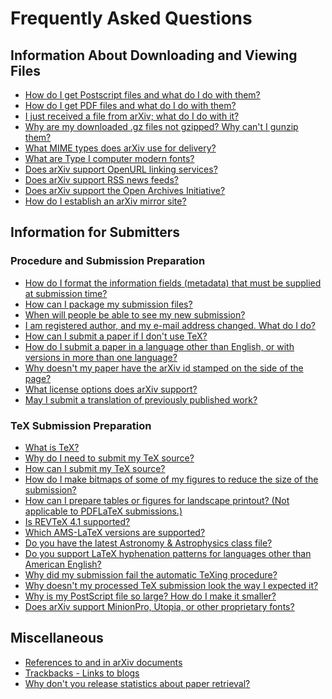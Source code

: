 # Frequently Asked Questions

## Information About Downloading and Viewing Files

  - [How do I get Postscript files and what do I do with
    them?](../../help/ps.md)
  - [How do I get PDF files and what do I do with them?](../../help/pdf.md)
  - [I just received a file from arXiv; what do I do with
    it?](../../help/unpack.md)
  - [Why are my downloaded .gz files not gzipped? Why can't I gunzip
    them?](browsergunzip.md)
  - [What MIME types does arXiv use for delivery?](../../help/mimetypes.md)
  - [What are Type I computer modern fonts?](../../help/pscm.md)
  - [Does arXiv support OpenURL linking services?](../../help/openurl.md)
  - [Does arXiv support RSS news feeds?](../../help/rss.md)
  - [Does arXiv support the Open Archives Initiative?](../../help/oa/index.md)
  - [How do I establish an arXiv mirror site?](cache.md)

## Information for Submitters

### Procedure and Submission Preparation

  - [How do I format the information fields (metadata) that must be
    supplied at submission time?](../../help/prep.md)
  - [How can I package my submission files?](../../help/tar.md)
  - [When will people be able to see my new
    submission?](../../help/availability.md)
  - [I am registered author, and my e-mail address changed. What do I
    do?](../../help/registerhelp.md#emailchange)
  - [How can I submit a paper if I don't use TeX?](../../help/submit_pdf.md)
  - [How do I submit a paper in a language other than English, or with
    versions in more than one language?](multilang.md)
  - [Why doesn't my paper have the arXiv id stamped on the side of the
    page?](whynostamp.md)
  - [What license options does arXiv support?](../../help/license/index.md)
  - [May I submit a translation of previously published
    work?](../../help/translations.md)

<span id="tex"></span>

### TeX Submission Preparation

  - [What is TeX?](../../help/tex.md)
  - [Why do I need to submit my TeX source?](whytex.md)
  - [How can I submit my TeX source?](../../help/submit_tex.md)
  - [How do I make bitmaps of some of my figures to reduce the size of
    the submission?](../../help/bitmap/index.md)
  - [How can I prepare tables or figures for landscape printout? (Not
    applicable to PDFLaTeX submissions.)](landscape.md)
  - [Is REVTeX 4.1 supported?](revtex.md)
  - [Which AMS-LaTeX versions are supported?](amslatex2000.md)
  - [Do you have the latest Astronomy & Astrophysics class
    file?](aaclass.md)
  - [Do you support LaTeX hyphenation patterns for languages other than
    American English?](texhyphenation.md)
  - [Why did my submission fail the automatic TeXing
    procedure?](mistakes.md)
  - [Why doesn't my processed TeX submission look the way I expected
    it?](texprobs.md)
  - [Why is my PostScript file so large? How do I make it
    smaller?](psjunk.md)
  - [Does arXiv support MinionPro, Utopia, or other proprietary
    fonts?](freefonts.md)

## Miscellaneous

  - [References to and in arXiv documents](references.md)
  - [Trackbacks - Links to blogs](../../help/trackback.md)
  - [Why don't you release statistics about paper
    retrieval?](statfaq.md)
